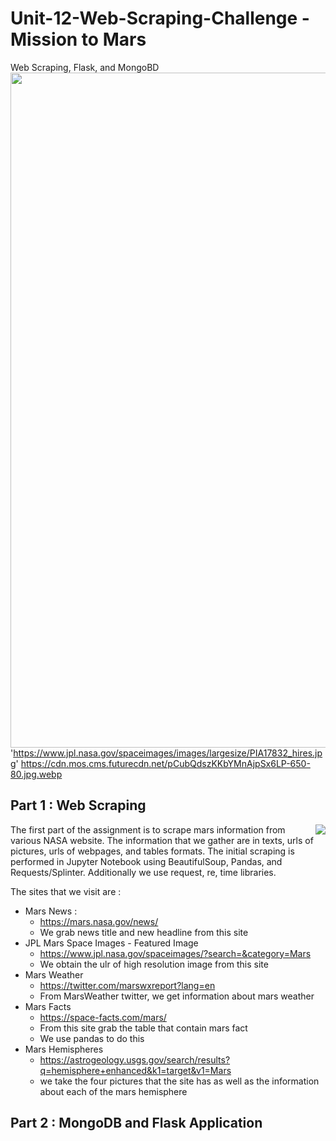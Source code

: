 # Unit-12-Web-Scraping-Challenge - Mission to Mars
Web Scraping, Flask, and MongoBD 
<img src="https://cdn.mos.cms.futurecdn.net/pCubQdszKKbYMnAjpSx6LP-650-80.jpg.webp" width="1080">
'https://www.jpl.nasa.gov/spaceimages/images/largesize/PIA17832_hires.jpg'
https://cdn.mos.cms.futurecdn.net/pCubQdszKKbYMnAjpSx6LP-650-80.jpg.webp

## Part 1 : Web Scraping
<img align="right" src="Images/Screenshot (152)">
The first part of the assignment is to scrape mars information from various NASA website. The information that we gather are in texts, urls of pictures, urls of webpages, and tables formats. The initial scraping is performed in Jupyter Notebook using BeautifulSoup, Pandas, and Requests/Splinter. Additionally we use request, re, time libraries.


The sites that we visit are :
* Mars News : 
  * https://mars.nasa.gov/news/
  * We grab news title and new headline from this site
* JPL Mars Space Images - Featured Image
  * https://www.jpl.nasa.gov/spaceimages/?search=&category=Mars
  * We obtain the ulr of high resolution image from this site
* Mars Weather
  * https://twitter.com/marswxreport?lang=en
  * From MarsWeather twitter, we get information about mars weather 
* Mars Facts
  * https://space-facts.com/mars/
  * From this site grab the table that contain mars fact
  * We use pandas to do this 
* Mars Hemispheres
  * https://astrogeology.usgs.gov/search/results?q=hemisphere+enhanced&k1=target&v1=Mars
  * we take the four pictures that the site has as well as the information about each of the mars hemisphere

## Part 2 : MongoDB and Flask Application

